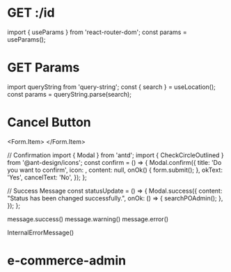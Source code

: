 # GET :/id

import { useParams } from 'react-router-dom';
const params = useParams();

# GET Params

import queryString from 'query-string';
const { search } = useLocation();
const params = queryString.parse(search);

# Cancel Button

<Form.Item>
<CancelButton url="/admin/po/list" title="Do you want to exit from PO?" />
</Form.Item>

// Confirmation
import { Modal } from 'antd';
import { CheckCircleOutlined } from '@ant-design/icons';
const confirm = () => {
Modal.confirm({
title: 'Do you want to confirm',
icon: <CheckCircleOutlined />,
content: null,
onOk() {
form.submit();
},
okText: 'Yes',
cancelText: 'No',
});
};

// Success Message
const statusUpdate = () => {
Modal.success({
content: "Status has been changed successfully.",
onOk: () => {
searchPOAdmin();
},
});
};

<!-- Message -->

message.success()
message.warning()
message.error()

InternalErrorMessage()
# e-commerce-admin

